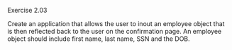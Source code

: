 Exercise 2.03

Create an application that allows the user to inout an employee object that is then reflected back to the user on the confirmation page. An employee object should include first name, last name, SSN and the DOB.
